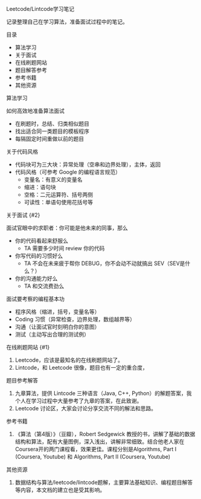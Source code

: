 Leetcode/Lintcode学习笔记

记录整理自己在学习算法，准备面试过程中的笔记。

目录

- 算法学习
- 关于面试
- 在线刷题网站
- 题目解答参考
- 参考书籍
- 其他资源

算法学习

如何高效地准备算法面试

- 在刷题时，总结、归类相似题目
- 找出适合同一类题目的模板程序
- 每隔固定时间重做以前的题目

关于代码风格

- 代码块可为三大块：异常处理（空串和边界处理），主体，返回
- 代码风格（可参考 Google 的编程语言规范）
  - 变量名：有意义的变量名
  - 缩进：语句块
  - 空格：二元运算符、括号两侧
  - 可读性：单语句使用花括号等

关于面试 {#2}

面试官眼中的求职者：你可能是他未来的同事，那么

- 你的代码看起来舒服么
  - TA 需要多少时间 review 你的代码
- 你写代码的习惯好么
  - TA 不会在未来疲于帮你 DEBUG，你不会动不动就搞出 SEV（SEV是什么？）
- 你的沟通能力好么
  - TA 和交流费劲么

面试要考察的编程基本功

- 程序风格（缩进，括号，变量名等）
- Coding 习惯（异常检查，边界处理，数组越界等）
- 沟通（让面试官时刻明白你的意图）
- 测试（主动写出合理的测试例）

在线刷题网站 {#1}

1. Leetcode，应该是最知名的在线刷题网站了。
2. Lintcode，和 Leetcode 很像，题目也有一定的重合度，

题目参考解答

1. 九章算法，提供 Lintcode 三种语言（Java, C++, Python）的解题答案，我个人在学习过程中大量参考了九章的答案，在此致谢。
2. Leetcode 讨论区，大家会讨论分享交流不同的解法和思路。

参考书籍

1. 《算法（第4版）》（豆瓣），Robert Sedgewick 教授的书，讲解了基础的数据结构和算法，配有大量图例，深入浅出，讲解非常细致。结合他老人家在Coursera开的两门课程看，效果更佳。课程分别是Algorithms, Part I (Coursera, Youtube) 和 Algorithms, Part II (Coursera, Youtube)

其他资源

1. 数据结构与算法/leetcode/lintcode题解，主要算法基础知识、编程题目解答等内容，本文档的建立也是受其影响。

